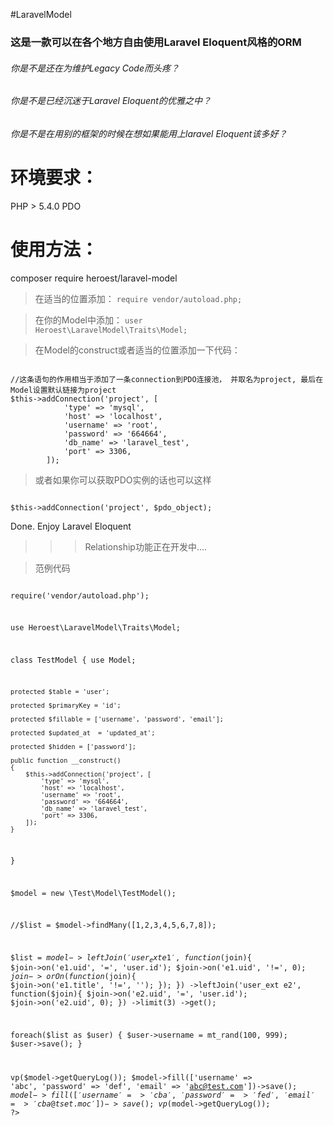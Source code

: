 #LaravelModel

### 这是一款可以在各个地方自由使用Laravel Eloquent风格的ORM


###### 你是不是还在为维护Legacy Code而头疼？
###### 你是不是已经沉迷于Laravel Eloquent的优雅之中？
###### 你是不是在用别的框架的时候在想如果能用上laravel Eloquent该多好？


环境要求：
=============
PHP > 5.4.0
PDO


使用方法：
=============
composer require heroest/laravel-model

>在适当的位置添加：
<code>require vendor/autoload.php;</code>

>在你的Model中添加： 
<code>user Heroest\LaravelModel\Traits\Model;</code>

>在Model的construct或者适当的位置添加一下代码：
<code>
//这条语句的作用相当于添加了一条connection到PDO连接池， 并取名为project, 最后在Model设置默认链接为project
$this->addConnection('project', [
            'type' => 'mysql',
            'host' => 'localhost',
            'username' => 'root',
            'password' => '664664',
            'db_name' => 'laravel_test',
            'port' => 3306,
        ]);
</code>

>或者如果你可以获取PDO实例的话也可以这样
<code>
$this->addConnection('project', $pdo_object);
</code>


Done. Enjoy Laravel Eloquent


>>>Relationship功能正在开发中....


>范例代码
<code>
<?php namespace Test\Model;

require('vendor/autoload.php');

use Heroest\LaravelModel\Traits\Model;

class TestModel
{
    use Model;

    protected $table = 'user';

    protected $primaryKey = 'id';

    protected $fillable = ['username', 'password', 'email'];

    protected $updated_at  = 'updated_at';

    protected $hidden = ['password'];

    public function __construct()
    {
        $this->addConnection('project', [
            'type' => 'mysql',
            'host' => 'localhost',
            'username' => 'root',
            'password' => '664664',
            'db_name' => 'laravel_test',
            'port' => 3306,
        ]);
    }
}

$model = new \Test\Model\TestModel();

//$list = $model->findMany([1,2,3,4,5,6,7,8]);

$list = $model
            ->leftJoin('user_ext e1', function($join){
                $join->on('e1.uid', '=', 'user.id');
                $join->on('e1.uid', '!=', 0);
                $join->orOn(function($join){
                    $join->on('e1.title', '!=', '');
                });
            })
            ->leftJoin('user_ext e2', function($join){
                $join->on('e2.uid', '=', 'user.id');
                $join->on('e2.uid', 0);
            })
            ->limit(3)
            ->get();


foreach($list as $user) {
    $user->username = mt_rand(100, 999);
    $user->save();
}

vp($model->getQueryLog());
$model->fill(['username' => 'abc', 'password' => 'def', 'email' => 'abc@test.com'])->save();
$model->fill(['username' => 'cba', 'password' => 'fed', 'email' => 'cba@tset.moc'])->save();
vp($model->getQueryLog());
?>
</code>



